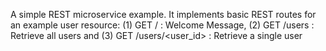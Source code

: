 A simple REST microservice example.
It implements basic REST routes for an example user resource:
(1) GET / : Welcome Message, 
(2) GET /users : Retrieve all users and
(3) GET /users/<user_id> : Retrieve a single user
